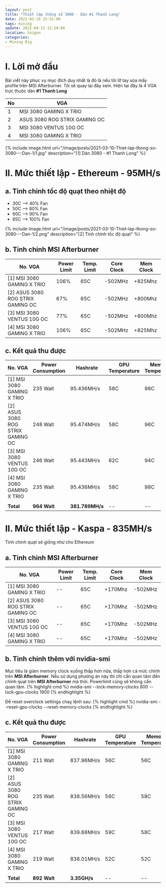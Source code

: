 ```yaml
---
layout: post
title: "Thiết lập thông số 3080 - Dàn #1 Thanh Long"
date: 2021-03-10 15:51:00
tags: mining
update: 2022-04-21 12:20:00
location: Saigon
categories:
- Mining Rig
---
```

# I. Lời mở đầu

Bài viết này phục vụ mục đích duy nhất là đó là nếu tôi lỡ tay xóa mấy profile trên MSI Afterburner. Tôi sẽ quay lại đây xem. Hiện tại đây là 4 VGA trực thuộc dàn **#1 Thanh Long**

| No | VGA                           |
|----|-------------------------------|
| 1  | MSI 3080 GAMING X TRIO        |
| 2  | ASUS 3080 ROG STRIX GAMING OC |
| 3  | MSI 3080 VENTUS 10G OC        |
| 4  | MSI 3080 GAMING X TRIO        |




{% include image.html url="/image/posts/2021-03-10-Thiet-lap-thong-so-3080---Dan-1/1.jpg" description="[1] Dàn 3080 - #1 Thanh Long" %}

# II. Mức thiết lập - Ethereum - 95MH/s
## a. Tinh chỉnh tốc độ quạt theo nhiệt độ
- 30C -->  40% Fan
- 50C -->  80% Fan
- 60C -->  90% Fan
- 65C --> 100% Fan

{% include image.html url="/image/posts/2021-03-10-Thiet-lap-thong-so-3080---Dan-1/2.png" description="[2] Tinh chỉnh tốc độ quạt" %}


## b. Tinh chỉnh MSI Afterburner

| No. VGA                           | Power Limit | Temp. Limit | Core Clock | Mem Clock |
|-----------------------------------|-------------|-------------|------------|-----------|
| [1] MSI 3080 GAMING X TRIO        | 106%        | 65C         | -502MHz    | +825Mhz   |
| [2] ASUS 3080 ROG STRIX GAMING OC | 67%         | 65C         | -502MHz    | +800Mhz   |
| [3] MSI 3080 VENTUS 10G OC        | 77%         | 65C         | -502MHz    | +800Mhz   |
| [4] MSI 3080 GAMING X TRIO        | 106%        | 65C         | -502MHz    | +825Mhz   |

## c. Kết quả thu được

| No. VGA                           | Power Consumption | Hashrate        | GPU Temperature | Memory Temperature |
|-----------------------------------|-------------------|-----------------|-----------------|--------------------|
| [1] MSI 3080 GAMING X TRIO        | 235 Walt          | 95.436MH/s      | 58C             | 98C                |
| [2] ASUS 3080 ROG STRIX GAMING OC | 248 Walt          | 95.474MH/s      | 58C             | 96C                |
| [3] MSI 3080 VENTUS 10G OC        | 246 Walt          | 95.443MH/s      | 62C             | 94C                |
| [4] MSI 3080 GAMING X TRIO        | 235 Walt          | 95.436MH/s      | 58C             | 98C                |
|                                   |                   |                 |                 |                    |
| **Total**                         | **964 Walt**      | **381.789MH/s** | --              | --                 |

# II. Mức thiết lập - Kaspa - 835MH/s
Tinh chỉnh quạt sẽ giống như cho Ethereum

## a. Tinh chỉnh **MSI Afterburner**

| No. VGA                           | Power Limit | Temp. Limit | Core Clock | Mem Clock |
|-----------------------------------|-------------|-------------|------------|-----------|
| [1] MSI 3080 GAMING X TRIO        | --          | 65C         | +170Mhz    | -502MHz   |
| [2] ASUS 3080 ROG STRIX GAMING OC | --          | 65C         | +170Mhz    | -502MHz   |
| [3] MSI 3080 VENTUS 10G OC        | --          | 65C         | +170Mhz    | -502MHz   |
| [4] MSI 3080 GAMING X TRIO        | --          | 65C         | +170Mhz    | -502MHz   |

## b. Tinh chỉnh thêm với  **nvidia-smi**
Mục tiêu là giảm memory clock xuống thấp hơn nữa, thấp hơn cả mức chỉnh trên **MSI Afterburner**. Nếu sử dụng phương án này thì chỉ cần quan tâm đến
chỉnh quạt trên **MSI Afterburner** mà thôi. Powerlimit cũng sẽ không cần quan tâm.
{% highlight cmd %}
nvidia-smi --lock-memory-clocks 800 --lock-gpu-clocks 1900
{% endhighlight %}

Để reset overclock settings chaỵ lệnh sau:
{% highlight cmd %}
nvidia-smi --reset-gpu-clocks --reset-memory-clocks
{% endhighlight %}

## c. Kết quả thu được

| No. VGA                           | Power Consumption | Hashrate     | GPU Temperature | Memory Temperature |
|-----------------------------------|-------------------|--------------|-----------------|--------------------|
| [1] MSI 3080 GAMING X TRIO        | 211 Walt          | 837.96MH/s   | 56C             | 56C                |
| [2] ASUS 3080 ROG STRIX GAMING OC | 235 Walt          | 838.56MH/s   | 56C             | 58C                |
| [3] MSI 3080 VENTUS 10G OC        | 217 Walt          | 839.68MH/s   | 59C             | 58C                |
| [4] MSI 3080 GAMING X TRIO        | 219 Walt          | 838.01MH/s   | 52C             | 52C                |
|                                   |                   |              |                 |                    |
| **Total**                         | **892 Walt**      | **3.35GH/s** | --              | --                 |
